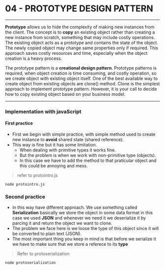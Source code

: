 # 04 - PROTOTYPE DESIGN PATTERN

___
**Prototype** allows us to hide the complexity of making new instances from the client. The concept is to **copy** an existing object rather than creating a new instance from scratch, something that may include costly operations. The existing object acts as a prototype and contains the state of the object. The newly copied object may change same properties only if required. This approach saves costly resources and time, especially when the object creation is a heavy process.

The prototype pattern is a **creational design pattern**. Prototype patterns is required, when object creation is time consuming, and costly operation, so we create object with existing object itself. One of the best available way to create object from existing objects are clone() method. Clone is the simplest approach to implement prototype pattern. However, it is your call to decide how to copy existing object based on your business model.

___

### Implementation with javaScript

#### First practice 
* First we begin with simple practice, with simple method used to create new instance to **avoid** shared state (shared reference).
* This way is fine but it has some limitation.
  * When dealing with primitive types it works fine.
  * But the problem is when we work with non-primitive type (objects).
  * In this case we have to add the method to that praticular object and this could be annoying and mess.
 > refer to protointro.js
``` 
node protointro.js
```
### Second practice 
* In this way have different approach. We use something called **Serialization** basically we store the object in some data format in this case we used **JSON** and whenever we need it we deserialize it by parcing it and return the object we want to clone.
* The problem we face here is we loose the type of this object since it will be converted to plain text (JSON).
* The most important thing you keep in mind is that before we serialize it we have to make sure that we store a referece to its **type**
> Refer to protoserialization

  ``` 
  node protoserialization
  ```